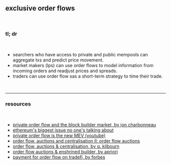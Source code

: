 ##  exclusive order flows 

<br>

### tl; dr

<br>

* searchers who have access to private and public mempools can aggregate txs and predict price movement.
* market makers (lps) can use order flows to model information from incoming orders and readjust prices and spreads.
* traders can use order flow sas a short-term strategy to time their trade.

<br>



---

### resources

<br>


* [private order flow and the block builder market, by jon charbonneau](https://twitter.com/jon_charb/status/1562916372505665536)
* [ethereum's biggest issue no one's talking about](https://mariusvanderwijden.github.io/blog/2022/10/21/lightclients/)
* [private order flow is the new MEV (youtube)](https://www.youtube.com/watch?v=bapIqxhIdaY)
* [order flow, auctions and centralisation II: order flow auctions](https://collective.flashbots.net/t/order-flow-auctions-and-centralisation-ii-order-flow-auctions/284)
* [order flow, auctions & centralisation, by q. kilbourn](https://www.youtube.com/watch?v=ilc3EoSMMDg)
* [order flow auctions & enshrined builder, by apriori](https://mirror.xyz/apriori.eth/wiLKgkaN6JBwBDq4E3T_-BZ0OIPhlbIItgJdE3CFAMo)
* [payment for order flow on tradefi, by forbes](https://www.forbes.com/advisor/investing/payment-for-order-flow/)
